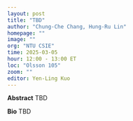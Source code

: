 ```yaml
---
layout: post
title: "TBD"
author: "Chung-Che Chang, Hung-Ru Lin"
homepage: ""
image: ""
org: "NTU CSIE"
time: 2025-03-05
hour: 12:00 - 13:00 ET
loc: "Olsson 105"
zoom: ""
editor: Yen-Ling Kuo
---
```


**Abstract**
TBD

**Bio**
TBD

